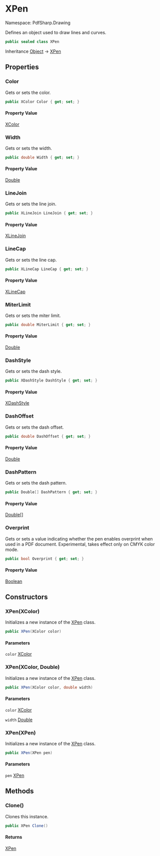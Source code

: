 # XPen

Namespace: PdfSharp.Drawing

Defines an object used to draw lines and curves.

```csharp
public sealed class XPen
```

Inheritance [Object](https://docs.microsoft.com/en-us/dotnet/api/system.object) → [XPen](./pdfsharp.drawing.xpen)

## Properties

### **Color**

Gets or sets the color.

```csharp
public XColor Color { get; set; }
```

#### Property Value

[XColor](./pdfsharp.drawing.xcolor)<br>

### **Width**

Gets or sets the width.

```csharp
public double Width { get; set; }
```

#### Property Value

[Double](https://docs.microsoft.com/en-us/dotnet/api/system.double)<br>

### **LineJoin**

Gets or sets the line join.

```csharp
public XLineJoin LineJoin { get; set; }
```

#### Property Value

[XLineJoin](./pdfsharp.drawing.xlinejoin)<br>

### **LineCap**

Gets or sets the line cap.

```csharp
public XLineCap LineCap { get; set; }
```

#### Property Value

[XLineCap](./pdfsharp.drawing.xlinecap)<br>

### **MiterLimit**

Gets or sets the miter limit.

```csharp
public double MiterLimit { get; set; }
```

#### Property Value

[Double](https://docs.microsoft.com/en-us/dotnet/api/system.double)<br>

### **DashStyle**

Gets or sets the dash style.

```csharp
public XDashStyle DashStyle { get; set; }
```

#### Property Value

[XDashStyle](./pdfsharp.drawing.xdashstyle)<br>

### **DashOffset**

Gets or sets the dash offset.

```csharp
public double DashOffset { get; set; }
```

#### Property Value

[Double](https://docs.microsoft.com/en-us/dotnet/api/system.double)<br>

### **DashPattern**

Gets or sets the dash pattern.

```csharp
public Double[] DashPattern { get; set; }
```

#### Property Value

[Double[]](https://docs.microsoft.com/en-us/dotnet/api/system.double)<br>

### **Overprint**

Gets or sets a value indicating whether the pen enables overprint when used in a PDF document.
 Experimental, takes effect only on CMYK color mode.

```csharp
public bool Overprint { get; set; }
```

#### Property Value

[Boolean](https://docs.microsoft.com/en-us/dotnet/api/system.boolean)<br>

## Constructors

### **XPen(XColor)**

Initializes a new instance of the [XPen](./pdfsharp.drawing.xpen) class.

```csharp
public XPen(XColor color)
```

#### Parameters

`color` [XColor](./pdfsharp.drawing.xcolor)<br>

### **XPen(XColor, Double)**

Initializes a new instance of the [XPen](./pdfsharp.drawing.xpen) class.

```csharp
public XPen(XColor color, double width)
```

#### Parameters

`color` [XColor](./pdfsharp.drawing.xcolor)<br>

`width` [Double](https://docs.microsoft.com/en-us/dotnet/api/system.double)<br>

### **XPen(XPen)**

Initializes a new instance of the [XPen](./pdfsharp.drawing.xpen) class.

```csharp
public XPen(XPen pen)
```

#### Parameters

`pen` [XPen](./pdfsharp.drawing.xpen)<br>

## Methods

### **Clone()**

Clones this instance.

```csharp
public XPen Clone()
```

#### Returns

[XPen](./pdfsharp.drawing.xpen)<br>
